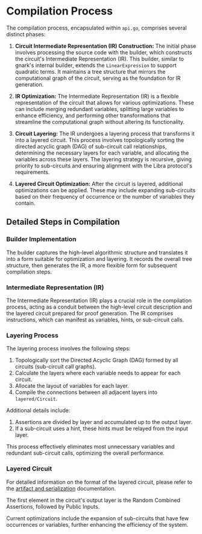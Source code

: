 # Compilation Process

The compilation process, encapsulated within `api.go`, comprises several distinct phases:

1. **Circuit Intermediate Representation (IR) Construction:** The initial phase involves processing the source code with the builder, which constructs the circuit's Intermediate Representation (IR). This builder, similar to gnark's internal builder, extends the `LinearExpression` to support quadratic terms. It maintains a tree structure that mirrors the computational graph of the circuit, serving as the foundation for IR generation.

2. **IR Optimization:** The Intermediate Representation (IR) is a flexible representation of the circuit that allows for various optimizations. These can include merging redundant variables, splitting large variables to enhance efficiency, and performing other transformations that streamline the computational graph without altering its functionality.

3. **Circuit Layering:** The IR undergoes a layering process that transforms it into a layered circuit. This process involves topologically sorting the directed acyclic graph (DAG) of sub-circuit call relationships, determining the necessary layers for each variable, and allocating the variables across these layers. The layering strategy is recursive, giving priority to sub-circuits and ensuring alignment with the Libra protocol's requirements.

4. **Layered Circuit Optimization:** After the circuit is layered, additional optimizations can be applied. These may include expanding sub-circuits based on their frequency of occurrence or the number of variables they contain.

## Detailed Steps in Compilation

### Builder Implementation

The builder captures the high-level algorithmic structure and translates it into a form suitable for optimization and layering. It records the overall tree structure, then generates the IR, a more flexible form for subsequent compilation steps.

### Intermediate Representation (IR)

The Intermediate Representation (IR) plays a crucial role in the compilation process, acting as a conduit between the high-level circuit description and the layered circuit prepared for proof generation. The IR comprises instructions, which can manifest as variables, hints, or sub-circuit calls.

### Layering Process

The layering process involves the following steps:

1. Topologically sort the Directed Acyclic Graph (DAG) formed by all circuits (sub-circuit call graphs).
2. Calculate the layers where each variable needs to appear for each circuit.
3. Allocate the layout of variables for each layer.
4. Compile the connections between all adjacent layers into `layered/Circuit`.

Additional details include:

1. Assertions are divided by layer and accumulated up to the output layer.
2. If a sub-circuit uses a hint, these hints must be relayed from the input layer.

This process effectively eliminates most unnecessary variables and redundant sub-circuit calls, optimizing the overall performance.

### Layered Circuit

For detailed information on the format of the layered circuit, please refer to the [artifact and serialization](./artifact_and_serialization.md) documentation.

The first element in the circuit's output layer is the Random Combined Assertions, followed by Public Inputs.

Current optimizations include the expansion of sub-circuits that have few occurrences or variables, further enhancing the efficiency of the system.
